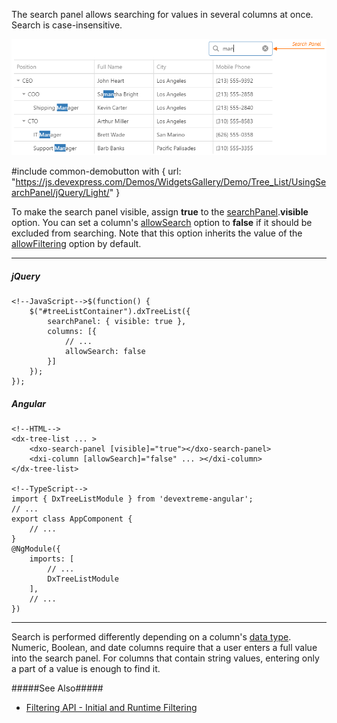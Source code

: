 The search panel allows searching for values in several columns at once. Search is case-insensitive.

![DevExtreme HTML5 JavaScript jQuery Angular Knockout Widget TreeList SearchPanel](/images/treelist/visual_elements/search_panel.png)

#include common-demobutton with {
    url: "https://js.devexpress.com/Demos/WidgetsGallery/Demo/Tree_List/UsingSearchPanel/jQuery/Light/"
}

To make the search panel visible, assign **true** to the [searchPanel](/api-reference/10%20UI%20Widgets/dxTreeList/1%20Configuration/filterRow '/Documentation/ApiReference/UI_Widgets/dxTreeList/Configuration/filterRow/').**visible** option. You can set a column's [allowSearch](/api-reference/10%20UI%20Widgets/GridBase/1%20Configuration/columns/allowSearch.md '/Documentation/ApiReference/UI_Widgets/dxTreeList/Configuration/columns/#allowSearch') option to **false** if it should be excluded from searching. Note that this option inherits the value of the [allowFiltering](/api-reference/10%20UI%20Widgets/GridBase/1%20Configuration/columns/allowFiltering.md '/Documentation/ApiReference/UI_Widgets/dxTreeList/Configuration/columns/#allowFiltering') option by default.

---
##### jQuery

    <!--JavaScript-->$(function() {
        $("#treeListContainer").dxTreeList({
            searchPanel: { visible: true },
            columns: [{
                // ...
                allowSearch: false
            }]
        });
    });

##### Angular
    
    <!--HTML-->
    <dx-tree-list ... >
        <dxo-search-panel [visible]="true"></dxo-search-panel>
        <dxi-column [allowSearch]="false" ... ></dxi-column>
    </dx-tree-list>

    <!--TypeScript-->
    import { DxTreeListModule } from 'devextreme-angular';
    // ...
    export class AppComponent {
        // ...
    }
    @NgModule({
        imports: [
            // ...
            DxTreeListModule
        ],
        // ...
    })
    
---

Search is performed differently depending on a column's [data type](/api-reference/10%20UI%20Widgets/dxTreeList/1%20Configuration/columns/dataType.md '/Documentation/ApiReference/UI_Widgets/dxTreeList/Configuration/columns/#dataType'). Numeric, Boolean, and date columns require that a user enters a full value into the search panel. For columns that contain string values, entering only a part of a value is enough to find it.

#####See Also#####
- [Filtering API - Initial and Runtime Filtering](/concepts/05%20Widgets/TreeList/40%20Filtering%20and%20Searching/5%20API/1%20Initial%20and%20Runtime%20Filtering.md '/Documentation/Guide/Widgets/TreeList/Filtering_and_Searching/#API/Initial_and_Runtime_Filtering')
